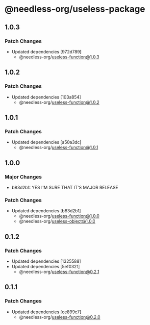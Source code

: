 # @needless-org/useless-package

## 1.0.3

### Patch Changes

- Updated dependencies [972d789]
  - @needless-org/useless-function@1.0.3

## 1.0.2

### Patch Changes

- Updated dependencies [103a854]
  - @needless-org/useless-function@1.0.2

## 1.0.1

### Patch Changes

- Updated dependencies [a50a3dc]
  - @needless-org/useless-function@1.0.1

## 1.0.0

### Major Changes

- b83d2b1: YES I'M SURE THAT IT'S MAJOR RELEASE

### Patch Changes

- Updated dependencies [b83d2b1]
  - @needless-org/useless-function@1.0.0
  - @needless-org/useless-object@1.0.0

## 0.1.2

### Patch Changes

- Updated dependencies [1325588]
- Updated dependencies [5ef032f]
  - @needless-org/useless-function@0.2.1

## 0.1.1

### Patch Changes

- Updated dependencies [ce899c7]
  - @needless-org/useless-function@0.2.0
